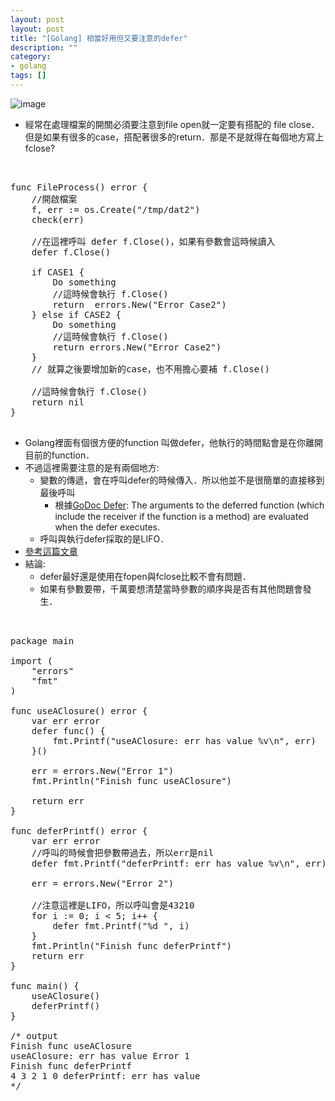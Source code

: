 ```yaml
---
layout: post
layout: post
title: "[Golang] 相當好用但又要注意的defer"
description: ""
category: 
- golang
tags: []
---
```


![image](https://camo.githubusercontent.com/7908c3868124b4a1ea0e6e43ff7e7b9e62069815/687474703a2f2f676f6c616e672e6f72672f646f632f676f706865722f66726f6e74706167652e706e67)


- 經常在處理檔案的開關必須要注意到file open就一定要有搭配的 file close．但是如果有很多的case，搭配著很多的return．那是不是就得在每個地方寫上fclose?
<pre class="prettyprint">  

func FileProcess() error {
    //開啟檔案
    f, err := os.Create("/tmp/dat2")
    check(err)
    
    //在這裡呼叫 defer f.Close()，如果有參數會這時候讀入
    defer f.Close()
    
    if CASE1 {
        Do something        
        //這時候會執行 f.Close()
        return  errors.New("Error Case2")
    } else if CASE2 {
        Do something
        //這時候會執行 f.Close()
        return errors.New("Error Case2")
    } 
    // 就算之後要增加新的case，也不用擔心要補 f.Close()
    
    //這時候會執行 f.Close()
    return nil
}

</pre>

- Golang裡面有個很方便的function 叫做defer，他執行的時間點會是在你離開目前的function．
- 不過這裡需要注意的是有兩個地方:
    - 變數的傳遞，會在呼叫defer的時候傳入．所以他並不是很簡單的直接移到最後呼叫
        - 根據[GoDoc Defer](https://golang.org/doc/effective_go.html#defer): The arguments to the deferred function (which include the receiver if the function is a method) are evaluated when the defer executes.
    - 呼叫與執行defer採取的是LIFO．
- [參考這篇文章](http://blog.jgc.org/2015/01/failing-to-rtfm-for-go-defer-statements.html)
- 結論:
    - defer最好還是使用在fopen與fclose比較不會有問題．
    - 如果有參數要帶，千萬要想清楚當時參數的順序與是否有其他問題會發生．
    
<pre class="prettyprint">  

package main

import (
	"errors"
	"fmt"
)

func useAClosure() error {
	var err error
	defer func() {
		fmt.Printf("useAClosure: err has value %v\n", err)
	}()

	err = errors.New("Error 1")
	fmt.Println("Finish func useAClosure")

	return err
}

func deferPrintf() error {
	var err error
    //呼叫的時候會把參數帶過去，所以err是nil
	defer fmt.Printf("deferPrintf: err has value %v\n", err)

	err = errors.New("Error 2")

    //注意這裡是LIFO，所以呼叫會是43210
	for i := 0; i < 5; i++ {
		defer fmt.Printf("%d ", i)
	}
	fmt.Println("Finish func deferPrintf")
	return err
}

func main() {
	useAClosure()
	deferPrintf()
}

/* output
Finish func useAClosure
useAClosure: err has value Error 1
Finish func deferPrintf
4 3 2 1 0 deferPrintf: err has value <nil>
*/
</pre>
